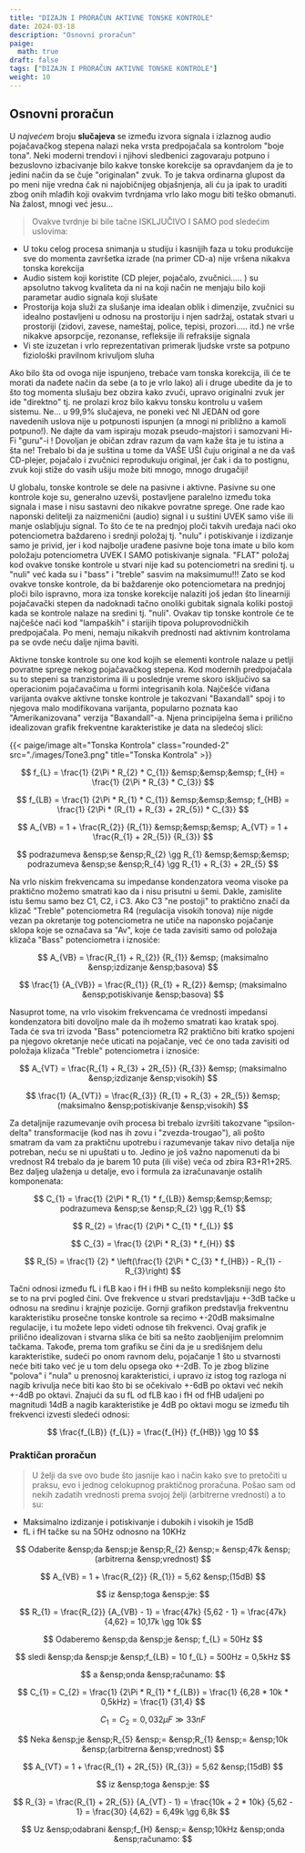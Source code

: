 ```yaml
---
title: "DIZAJN I PRORAČUN AKTIVNE TONSKE KONTROLE"
date: 2024-03-18
description: "Osnovni proračun"
paige:
  math: true
draft: false
tags: ["DIZAJN I PRORAČUN AKTIVNE TONSKE KONTROLE"]
weight: 10
---
```

## Osnovni proračun

U *najvećem* broju **slučajeva** se između izvora signala i izlaznog audio pojačavačkog stepena nalazi neka vrsta predpojačala sa kontrolom "boje tona". Neki moderni trendovi i njihovi sledbenici zagovaraju potpuno i bezuslovno izbacivanje bilo kakve tonske korekcije sa opravdanjem da je to jedini način da se čuje "originalan" zvuk. To je takva ordinarna glupost da po meni nije vredna čak ni najobičnijeg objašnjenja, ali ću ja ipak to uraditi zbog onih mlađih koji ovakvim tvrdnjama vrlo lako mogu biti teško obmanuti. Na žalost, mnogi već jesu...

> Ovakve tvrdnje bi bile tačne ISKLJUČIVO I SAMO pod sledećim uslovima:
- U toku celog procesa snimanja u studiju i kasnijih faza u toku produkcije sve do momenta završetka izrade (na primer CD-a) nije vršena nikakva tonska korekcija
- Audio sistem koji koristite (CD plejer, pojačalo, zvučnici..... ) su apsolutno takvog kvaliteta da ni na koji način ne menjaju bilo koji parametar audio signala koji slušate
- Prostorija koja služi za slušanje ima idealan oblik i dimenzije, zvučnici su idealno postavljeni u odnosu na prostoriju i njen sadržaj, ostatak stvari u prostoriji (zidovi, zavese, nameštaj, police, tepisi, prozori..... itd.) ne vrše nikakve apsorpcije, rezonanse, refleksije ili refraksije signala
- Vi ste izuzetan i vrlo reprezentativan primerak ljudske vrste sa potpuno fiziološki pravilnom krivuljom sluha

Ako bilo šta od ovoga nije ispunjeno, trebaće vam tonska korekcija, ili će te morati da nađete način da sebe (a to je vrlo lako) ali i druge ubedite da je to što tog momenta slušaju bez obzira kako zvuči, upravo originalni zvuk jer ide "direktno" tj. ne prolazi kroz bilo kakvu tonsku kontrolu u vašem sistemu. Ne... u 99,9% slučajeva, ne poneki već NI JEDAN od gore navedenih uslova nije u potpunosti ispunjen (a mnogi ni približno a kamoli potpuno!). Ne dajte da vam ispiraju mozak pseudo-majstori i samozvani Hi-Fi "guru"-i ! Dovoljan je običan zdrav razum da vam kaže šta je tu istina a šta ne! Trebalo bi da je suština u tome da VAŠE UŠI čuju original a ne da vaš CD-plejer, pojačalo i zvučnici reprodukuju original, jer čak i da to postignu, zvuk koji stiže do vasih ušiju može biti mnogo, mnogo drugačiji!

U globalu, tonske kontrole se dele na pasivne i aktivne. Pasivne su one kontrole koje su, generalno uzevši, postavljene paralelno između toka signala i mase i nisu sastavni deo nikakve povratne sprege. One rade kao naponski delitelji za naizmenični (audio) signal i u suštini UVEK samo više ili manje oslabljuju signal. To što će te na prednjoj ploči takvih uređaja naći oko potenciometra baždareno i srednji položaj tj. "nulu" i potiskivanje i izdizanje samo je privid, jer i kod najbolje urađene pasivne boje tona imate u bilo kom položaju potenciometra UVEK I SAMO potiskivanje signala. "FLAT" položaj kod ovakve tonske kontrole u stvari nije kad su potenciometri na sredini tj. u "nuli" već kada su i "bass" i "treble" sasvim na maksimumu!!! Zato se kod ovakve tonske kontrole, da bi baždarenje oko potenciometara na prednjoj ploči bilo ispravno, mora iza tonske korekcije nalaziti još jedan što linearniji pojačavački stepen da nadoknadi tačno onoliki gubitak signala koliki postoji kada se kontrole nalaze na sredini tj. "nuli". Ovakav tip tonske kontrole će te najčešće naći kod "lampaških" i starijih tipova poluprovodničkih predpojačala. Po meni, nemaju nikakvih prednosti nad aktivnim kontrolama pa se ovde neću dalje njima baviti.

Aktivne tonske kontrole su one kod kojih se elementi kontrole nalaze u petlji povratne sprege nekog pojačavačkog stepena. Kod modernih predpojačala su to stepeni sa tranzistorima ili u poslednje vreme skoro isključivo sa operacionim pojačavačima u formi integrisanih kola. Najčešće viđana varijanta ovakve aktivne tonske kontrole je takozvani "Baxandall" spoj i to njegova malo modifikovana varijanta, popularno poznata kao "Amerikanizovana" verzija "Baxandall"-a. Njena principijelna šema i prilično idealizovan grafik frekventne karakteristike je data na sledećoj slici:

<p>{{< paige/image alt="Tonska Kontrola" class="rounded-2" src="./images/Tone3.png" title="Tonska Kontrola" >}}</p>

$$
 f_{L} = \frac{1} {2\Pi * R_{2} * C_{1}}   &emsp;&emsp;&emsp;  f_{H} = \frac{1} {2\Pi * R_{3} * C_{3}}
$$

$$
 f_{LB} = \frac{1} {2\Pi * R_{1} * C_{1}}   &emsp;&emsp;&emsp;  f_{HB} = \frac{1} {2\Pi * (R_{1} + R_{3} + 2R_{5}) * C_{3}}
$$

$$
 A_{VB} = 1 + \frac{R_{2}} {R_{1}}   &emsp;&emsp;&emsp;    A_{VT} = 1 + \frac{R_{1} + 2R_{5}} {R_{3}}
$$

$$
 podrazumeva &ensp;se &ensp;R_{2} \gg R_{1}   &emsp;&emsp;&emsp;    podrazumeva &ensp;se &ensp;R_{4} \gg R_{1} + R_{3} + 2R_{5}
$$

Na vrlo niskim frekvencama su impedanse kondenzatora veoma visoke pa praktično možemo smatrati kao da i nisu prisutni u šemi. Dakle, zamislite istu šemu samo bez C1, C2, i C3. Ako C3 "ne postoji" to praktično znači da klizač "Treble" potenciometra R4 (regulacija visokih tonova) nije nigde vezan pa okretanje tog potenciometra ne utiče na naponsko pojačanje sklopa koje se označava sa "Av", koje će tada zavisiti samo od položaja klizača "Bass" potenciometra i iznosiće:

$$
  A_{VB} = \frac{R_{1} + R_{2}} {R_{1}} &emsp; (maksimalno &ensp;izdizanje &ensp;basova)
$$

$$
 \frac{1} {A_{VB}} = \frac{R_{1}} {R_{1} + R_{2}} &emsp; (maksimalno &ensp;potiskivanje &ensp;basova)
$$

Nasuprot tome, na vrlo visokim frekvencama će vrednosti impedansi kondenzatora biti dovoljno male da ih možemo smatrati kao kratak spoj. Tada će sva tri izvoda "Bass" potenciometra R2 praktično biti kratko spojeni pa njegovo okretanje neće uticati na pojačanje, već će ono tada zavisiti od položaja klizača "Treble" potenciometra i iznosiće:

$$
 A_{VT} = \frac{R_{1} + R_{3} + 2R_{5}} {R_{3}} &emsp; (maksimalno &ensp;izdizanje &ensp;visokih)
$$

$$
 \frac{1} {A_{VT}} = \frac{R_{3}} {R_{1} + R_{3} + 2R_{5}} &emsp; (maksimalno &ensp;potiskivanje &ensp;visokih)
$$

Za detaljnije razumevanje ovih procesa bi trebalo izvršiti takozvane "ipsilon-delta" transformacije (kod nas ih zovu i "zvezda-trougao"), ali pošto smatram da vam za praktičnu upotrebu i razumevanje takav nivo detalja nije potreban, neću se ni upuštati u to. Jedino je još važno napomenuti da bi vrednost R4 trebalo da je barem 10 puta (ili više) veća od zbira R3+R1+2R5. Bez daljeg ulaženja u detalje, evo i formula za izračunavanje ostalih komponenata:

$$
 C_{1} = \frac{1} {2\Pi * R_{1} * f_{LB}}   &emsp;&emsp;&emsp;    podrazumeva &ensp;se &ensp;R_{2} \gg R_{1}
$$

$$
 R_{2} = \frac{1} {2\Pi * C_{1} * f_{L}}
$$

$$
 C_{3} = \frac{1} {2\Pi * R_{3} * f_{H}}
$$

$$
 R_{5} = \frac{1} {2} * \left(\frac{1} {2\Pi * C_{3} * f_{HB}} - R_{1} - R_{3}\right)
$$

Tačni odnosi između fL i fLB kao i fH i fHB su nešto kompleksniji nego što se to na prvi pogled čini. Ove frekvence u stvari predstavljaju +-3dB tačke u odnosu na sredinu i krajnje pozicije. Gornji grafikon predstavlja frekventnu karakteristiku prosečne tonske kontrole sa recimo +-20dB maksimalne regulacije, i tu možete lepo videti odnose tih frekvenci. Ovaj grafik je prilično idealizovan i stvarna slika će biti sa nešto zaobljenijim prelomnim tačkama. Takođe, prema tom grafiku se čini da je u središnjem delu karakteristike, sudeći po onom ravnom delu, pojačanje 1 što u stvarnosti neće biti tako već je u tom delu opsega oko +-2dB. To je zbog blizine "polova" i "nula" u prenosnoj karakteristici, i upravo iz istog tog razloga ni nagib krivulja neće biti kao što bi se očekivalo +-6dB po oktavi već nekih +-4dB po oktavi. Znajući da su fL od fLB kao i fH od fHB udaljeni po magnitudi 14dB a nagib karakteristike je 4dB po oktavi mogu se između tih frekvenci izvesti sledeći odnosi:

$$
 \frac{f_{LB}} {f_{L}} = \frac{f_{H}} {f_{HB}}  \gg 10
$$

### Praktičan proračun

> U želji da sve ovo bude što jasnije kao i način kako sve to pretočiti u praksu, evo i jednog celokupnog praktičnog proračuna. Pošao sam od nekih zadatih vrednosti prema svojoj želji (arbitrerne vrednosti) a to su:
- Maksimalno izdizanje i potiskivanje i dubokih i visokih je 15dB
- fL i fH tačke su na 50Hz odnosno na 10KHz

$$
 Odaberite &ensp;da &ensp;je &ensp;R_{2} &ensp;= &ensp;47k &ensp;(arbitrerna &ensp;vrednost)
$$

$$
 A_{VB} = 1 + \frac{R_{2}} {R_{1}} = 5,62 &ensp;(15dB)
$$

$$
 iz &ensp;toga &ensp;je:
$$

$$
 R_{1} = \frac{R_{2}} {A_{VB} - 1} = \frac{47k} {5,62 - 1} = \frac{47k} {4,62} = 10,17k \gg 10k
$$

$$
 Odaberemo &ensp;da &ensp;je  &ensp; f_{L} = 50Hz
$$

$$
 sledi &ensp;da &ensp;je &ensp;f_{LB} = 10 f_{L} = 500Hz = 0,5kHz
$$

$$
 a &ensp;onda &ensp;računamo:
$$

$$
 C_{1} = C_{2} = \frac{1} {2\Pi * R_{1} * f_{LB}} = \frac{1} {6,28 * 10k * 0,5kHz} = \frac{1} {31,4}
$$

$$
 C_{1} = C_{2} = 0,032μF \gg 33nF
$$

$$
 Neka &ensp;je &ensp;R_{5} &ensp;= &ensp;R_{1} &ensp;= &ensp;10k &ensp;(arbitrerna &ensp;vrednost)
$$

$$
 A_{VT} = 1 + \frac{R_{1} + 2R_{5}} {R_{3}} = 5,62 &ensp;(15dB)
$$

$$
 iz &ensp;toga &ensp;je:
$$

$$
 R_{3} = \frac{R_{1} + 2R_{5}} {A_{VT} - 1} = \frac{10k + 2 * 10k} {5,62 - 1} =  \frac{30} {4,62} = 6,49k \gg 6,8k
$$

$$
 Uz &ensp;odabrani &ensp;f_{H} &ensp;= &ensp;10kHz &ensp;onda &ensp;računamo:
$$
